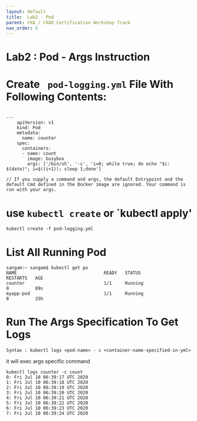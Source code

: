 ```yaml
---
layout: default
title:  Lab2 - Pod
parent: CKA / CKAD Certification Workshop Track
nav_order: 5
---
```


# Lab2 : Pod - Args Instruction 



# Create ` pod-logging.yml` File With Following Contents:

```

---
    apiVersion: v1
    kind: Pod
    metadata:
      name: counter
    spec:
      containers:
      - name: count
        image: busybox
        args: ['/bin/sh', '-c', 'i=0; while true; do echo "$i: $(date)"; i=$((i+1)); sleep 1;done']
    
// If you supply a command and args, the default Entrypoint and the default Cmd defined in the Docker image are ignored. Your command is run with your args.

```
# use `kubectl create` or `kubectl apply' 
```
kubectl create -f pod-logging.yml 

```

# List All Running Pod 
```
sangam:~ sangam$ kubectl get po
NAME                                 READY   STATUS                       RESTARTS   AGE
counter                              1/1     Running                      0          89s
myapp-pod                            1/1     Running                      0          25h

```
# Run The Args Specification To Get Logs 
```
Syntax : kubectl logs <pod-name> - c <container-name-specified-in-yml> 
```
it will exec args specific command 

```
kubectl logs counter -c count
0: Fri Jul 10 06:39:17 UTC 2020
1: Fri Jul 10 06:39:18 UTC 2020
2: Fri Jul 10 06:39:19 UTC 2020
3: Fri Jul 10 06:39:20 UTC 2020
4: Fri Jul 10 06:39:21 UTC 2020
5: Fri Jul 10 06:39:22 UTC 2020
6: Fri Jul 10 06:39:23 UTC 2020
7: Fri Jul 10 06:39:24 UTC 2020

```
